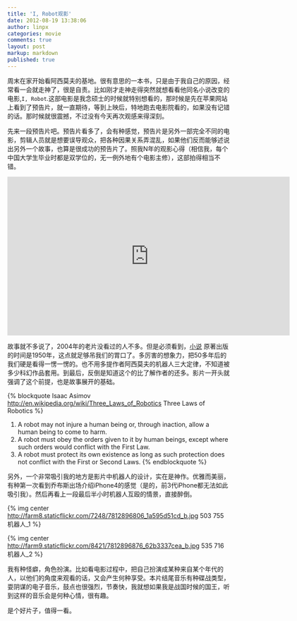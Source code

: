 ```yaml
---
title: 'I, Robot观影'
date: 2012-08-19 13:38:06
author: linpx
categories: movie
comments: true
layout: post
markup: markdown
published: true
---
```

周末在家开始看阿西莫夫的基地。很有意思的一本书，只是由于我自己的原因，经常看一会就走神了，很是自责。比如刚才走神走得突然就想看看他同名小说改变的电影,`I,
Robot`.这部电影是我念硕士的时候就特别想看的，那时候是先在苹果网站上看到了预告片，就一直期待，等到上映后，特地跑去电影院看的，如果没有记错的话。那时候就很震撼，不过没有今天再次观感来得深刻。

先来一段预告片吧。预告片看多了，会有种感觉，预告片是另外一部完全不同的电影，剪辑人员就是想要误导观众，把各种因果关系弄混乱，如果他们反而能够述说出另外一个故事，也算是很成功的预告片了。照我N年的观影心得（相信我，每个中国大学生毕业时都是双学位的，无一例外地有个电影主修），这部拍得相当不错。
<iframe width="640" height="360" src="
http://www.youtube.com/embed/rL6RRIOZyCM" frameborder="0"
allowfullscreen></iframe>

故事就不多说了，2004年的老片没看过的人不多。但是必须看到，[小说](http://en.wikipedia.org/wiki/I,_Robot)
原著出版的时间是1950年，这点就足够吊我们的胃口了。多厉害的想象力，把50多年后的我们硬是看得一愣一愣的。也不用多提作者阿西莫夫的机器人三大定律，不知道被多少科幻作品套用。到最后，反倒是知道这个的比了解作者的还多。影片一开头就强调了这个前提，也是故事展开的基础。

{% blockquote Isaac Asimov http://en.wikipedia.org/wiki/Three_Laws_of_Robotics Three Laws of Robotics %}
1. A robot may not injure a human being or, through inaction, allow a human being to come to harm.
2. A robot must obey the orders given to it by human beings, except where such orders would conflict with the First Law.
3. A robot must protect its own existence as long as such protection does not conflict with the First or Second Laws.
{% endblockquote %}

另外，一个非常吸引我的地方是影片中机器人的设计，实在是神作。优雅而美丽，有种第一次看到乔布斯出场介绍iPhone4的感觉（是的，前3代iPhone都无法如此吸引我）。然后再看上一段最后半小时机器人互殴的情景，直接醉倒。

{% img center http://farm8.staticflickr.com/7248/7812896806_1a595d51cd_b.jpg 503 755 机器人_1 %}

{% img center http://farm9.staticflickr.com/8421/7812896876_62b3337cea_b.jpg 535 716 机器人_2 %}

我有种怪癖，角色扮演。比如看电影过程中，把自己扮演成某种来自某个年代的人，以他们的角度来观看的话，又会产生何种享受。本片结尾音乐有种碟战类型，耍阴谋的电子音乐，鼓点也很强烈，节奏快，我就想如果我是战国时候的国王，听到这样的音乐会是何种心情，很有趣。

是个好片子，值得一看。
